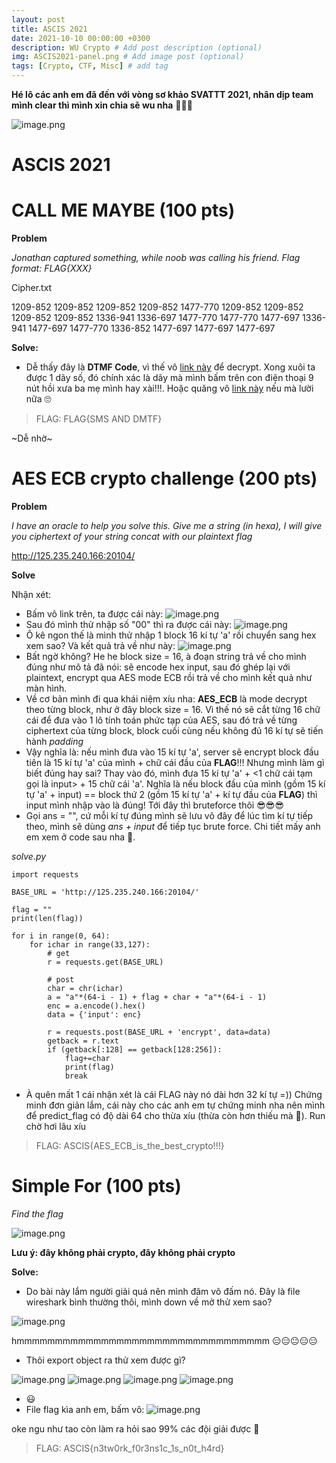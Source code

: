 ```yaml
---
layout: post
title: ASCIS 2021
date: 2021-10-10 00:00:00 +0300
description: WU Crypto # Add post description (optional)
img: ASCIS2021-panel.png # Add image post (optional)
tags: [Crypto, CTF, Misc] # add tag
---
```


**Hé lô các anh em đã đến với vòng sơ khảo SVATTT 2021, nhân dịp team mình clear thì mình xin chia sẽ wu nha** 🥰🥰😘

![image.png](/assets/img/ASCIS2021/clear.png)

# **ASCIS 2021**

# **CALL ME MAYBE** (100 pts)

**Problem**

*Jonathan captured something, while noob was calling his friend. Flag format: FLAG{XXX}*

Cipher.txt

1209-852 1209-852 1209-852 1209-852 1477-770 1209-852 1209-852 1209-852 1209-852 1336-941 1336-697 1477-770 1477-770 1477-697 1336-941 1477-697 1477-770 1336-852 1477-697 1477-697 1477-697

**Solve:**

- Dễ thấy đây là **DTMF Code**, vì thế vô [link này](https://www.dcode.fr/dtmf-code) để decrypt. Xong xuôi ta được 1 dãy số, đó chính xác là dãy mà mình bấm trên con điện thoại 9 nút hồi xưa ba mẹ mình hay xài!!!. Hoặc quăng vô [link này](https://www.dcode.fr/multitap-abc-cipher) nếu mà lười nữa 🙄

> FLAG: FLAG{SMS AND DMTF}

~Dễ nhờ~

# **AES ECB crypto challenge** (200 pts)

**Problem**

*I have an oracle to help you solve this. Give me a string (in hexa), I will give you ciphertext of your string concat with our plaintext flag*

http://125.235.240.166:20104/

**Solve**

Nhận xét:
- Bấm vô link trên, ta được cái này: ![image.png](/assets/img/ASCIS2021/problem.png)
- Sau đó mình thử nhập số "00" thì ra được cái này: ![image.png](/assets/img/ASCIS2021/back.png)
- Ô kê ngon thế là mình thử nhập 1 block 16 kí tự 'a' rồi chuyển sang hex xem sao? Và kết quả trả về như này: ![image.png](/assets/img/ASCIS2021/back2.png)
- Bất ngờ không? He he block size = 16, à đoạn string trả về cho mình đúng như mô tả đã nói: sẽ encode hex input, sau đó ghép lại với plaintext, encrypt qua AES mode ECB rồi trả về cho mình kết quả như màn hình. 
- Về cơ bản mình đi qua khái niệm xíu nha: **AES_ECB** là mode decrypt theo từng block, như ở đây block size = 16. Vì thế nó sẽ cắt từng 16 chữ cái để đưa vào 1 lô tính toán phức tạp của AES, sau đó trả về từng ciphertext của từng block, block cuối cùng nếu không đủ 16 kí tự sẽ tiến hành *padding*
- Vậy nghĩa là: nếu mình đưa vào 15 kí tự 'a', server sẽ encrypt block đầu tiên là 15 kí tự 'a' của mình + chữ cái đầu của **FLAG**!!! Nhưng mình làm gì biết đúng hay sai? Thay vào đó, mình đưa 15 kí tự 'a' + <1 chữ cái tạm gọi là input> + 15 chữ cái 'a'. Nghĩa là nếu block đầu của mình (gồm 15 kí tự 'a' + input) == block thứ 2 (gồm 15 kí tự 'a' + kí tự đầu của **FLAG**) thì input mình nhập vào là đúng! Tới đây thì bruteforce thôi 😎😎😎
- Gọi ans = "", cứ mỗi kí tự đúng mình sẽ lưu vô đây để lúc tìm kí tự tiếp theo, mình sẽ dùng *ans + input* để tiếp tục brute force. Chi tiết mấy anh em xem ở code sau nha 🦾.

*solve.py*
```
import requests

BASE_URL = 'http://125.235.240.166:20104/'

flag = ""
print(len(flag))

for i in range(0, 64):
    for ichar in range(33,127):
        # get 
        r = requests.get(BASE_URL)

        # post
        char = chr(ichar)
        a = "a"*(64-i - 1) + flag + char + "a"*(64-i - 1)
        enc = a.encode().hex()
        data = {'input': enc}

        r = requests.post(BASE_URL + 'encrypt', data=data)
        getback = r.text
        if (getback[:128] == getback[128:256]):
            flag+=char
            print(flag)
            break

```

- À quên mất 1 cái nhận xét là cái FLAG này nó dài hơn 32 kí tự =)) Chứng minh đơn giản lắm, cái này cho các anh em tự chứng minh nha nên mình để predict_flag có độ dài 64 cho thừa xíu (thừa còn hơn thiếu mà 🤡). Run chờ hơi lâu xíu

>FLAG: ASCIS{AES_ECB_is_the_best_crypto!!!}

# **Simple For** (100 pts)

*Find the flag*

![image.png](/assets/img/ASCIS2021/problem2.png)

**Lưu ý: đây không phải crypto, đây không phải crypto**

**Solve:**
- Do bài này lắm người giải quá nên mình đâm vô đấm nó. Đây là file wireshark bình thường thôi, mình down về mở thử xem sao?


![image.png](/assets/img/ASCIS2021/ws1.png)

hmmmmmmmmmmmmmmmmmmmmmmmmmmmmmmmmm 😑😑😐😑😑
- Thôi export object ra thử xem được gì? 

![image.png](/assets/img/ASCIS2021/o1.png)
![image.png](/assets/img/ASCIS2021/f1.png)
![image.png](/assets/img/ASCIS2021/f2.png)
![image.png](/assets/img/ASCIS2021/f3.png)

- 😃
- File flag kìa anh em, bấm vô:
![image.png](/assets/img/ASCIS2021/flag.png)

oke ngu như tao còn làm ra hỏi sao 99% các đội giải được 🤡

>FLAG: ASCIS{n3tw0rk_f0r3ns1c_1s_n0t_h4rd}






